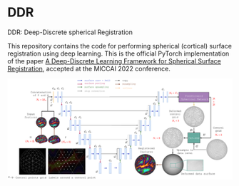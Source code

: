 # DDR
DDR: Deep-Discrete spherical Registration

This repository contains the code for performing spherical (cortical) surface registration using deep learning. This is the official PyTorch implementation of the paper [A Deep-Discrete Learning Framework for Spherical Surface Registration](https://arxiv.org/abs/2203.12999), accepted at the MICCAI 2022 conference.  


<img src="./doc/model.pdf"
     alt="DDR"
     style="float: left; margin-right: 10px;" />
